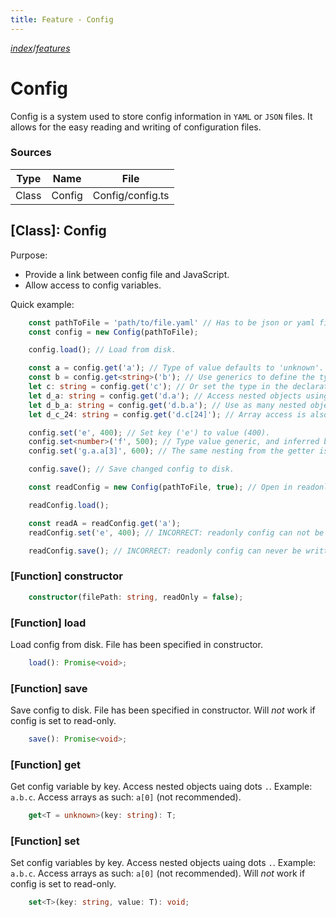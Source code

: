 ```yaml
---
title: Feature - Config
---
```

[*index*](../index.md "index")/[*features*](./index.md "features")

# Config

Config is a system used to store config information in `YAML` or `JSON` files.
It allows for the easy reading and writing of configuration files.

### Sources

|Type |Name  |File            |
|-----|------|----------------|
|Class|Config|Config/config.ts|

## [Class]: Config

Purpose:

- Provide a link between config file and JavaScript.
- Allow access to config variables.

Quick example:
```ts
    const pathToFile = 'path/to/file.yaml' // Has to be json or yaml file.
    const config = new Config(pathToFile);

    config.load(); // Load from disk.

    const a = config.get('a'); // Type of value defaults to 'unknown'.
    const b = config.get<string>('b'); // Use generics to define the type.
    let c: string = config.get('c'); // Or set the type in the declaration.
    let d_a: string = config.get('d.a'); // Access nested objects using dots.
    let d_b_a: string = config.get('d.b.a'); // Use as many nested objects as desired.
    let d_c_24: string = config.get('d.c[24]'); // Array access is also supported, but adviced against.

    config.set('e', 400); // Set key ('e') to value (400).
    config.set<number>('f', 500); // Type value generic, and inferred by default.
    config.set('g.a.a[3]', 600); // The same nesting from the getter is supported.

    config.save(); // Save changed config to disk.

    const readConfig = new Config(pathToFile, true); // Open in readonly mode.

    readConfig.load();

    const readA = readConfig.get('a');
    readConfig.set('e', 400); // INCORRECT: readonly config can not be written to.

    readConfig.save(); // INCORRECT: readonly config can never be written to disk.
```

### [Function] constructor

```ts
    constructor(filePath: string, readOnly = false);
```

### [Function] load

Load config from disk.
File has been specified in constructor.

```ts
    load(): Promise<void>;
```

### [Function] save

Save config to disk.
File has been specified in constructor.
Will *not* work if config is set to read-only.

```ts
    save(): Promise<void>;
```

### [Function] get

Get config variable by key.
Access nested objects uaing dots `.`.
Example: `a.b.c`.
Access arrays as such: `a[0]` (not recommended).

```ts
    get<T = unknown>(key: string): T;
```

### [Function] set

Set config variables by key.
Access nested objects uaing dots `.`.
Example: `a.b.c`.
Access arrays as such: `a[0]` (not recommended).
Will *not* work if config is set to read-only.

```ts
    set<T>(key: string, value: T): void;
```
